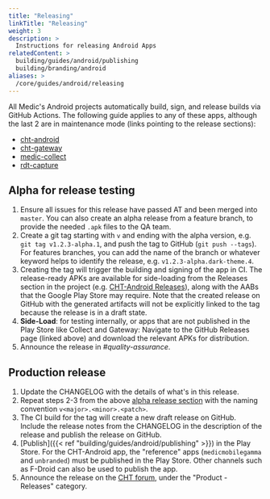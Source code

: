 ```yaml
---
title: "Releasing"
linkTitle: "Releasing"
weight: 3
description: >
  Instructions for releasing Android Apps
relatedContent: >
  building/guides/android/publishing
  building/branding/android
aliases: >
  /core/guides/android/releasing
---
```


All Medic's Android projects automatically build, sign, and release builds via GitHub Actions. The following guide applies to any of these apps, although the last 2 are in maintenance mode (links pointing to the release sections):

   * [cht-android](https://github.com/medic/cht-android/releases)
   * [cht-gateway](https://github.com/medic/cht-gateway/releases)
   * [medic-collect](https://github.com/medic/medic-collect/releases)
   * [rdt-capture](https://github.com/medic/rdt-capture/releases)


## Alpha for release testing

1. Ensure all issues for this release have passed AT and been merged into `master`. You can also create an alpha release from a feature branch, to provide the needed `.apk` files to the QA team.
2. Create a git tag starting with `v` and ending with the alpha version, e.g. `git tag v1.2.3-alpha.1`, and push the tag to GitHub (`git push --tags`). For features branches, you can add the name of the branch or whatever keyword helps to identify the release, e.g. `v1.2.3-alpha.dark-theme.4`.
3. Creating the tag will trigger the building and signing of the app in CI. The release-ready APKs are available for side-loading from the Releases section in the project (e.g. [CHT-Android Releases](https://github.com/medic/cht-android/releases)), along with the AABs that the Google Play Store may require. Note that the created release on GitHub with the generated artifacts will not be explicitly linked to the tag because the release is in a draft state.
4. **Side-Load**: for testing internally, or apps that are not published in the Play Store like Collect and Gateway: Navigate to the GitHub Releases page (linked above) and download the relevant APKs for distribution.
5. Announce the release in _#quality-assurance_.


## Production release

1. Update the CHANGELOG with the details of what's in this release.
1. Repeat steps 2-3 from the above [alpha release section](#alpha-for-release-testing) with the naming convention `v<major>.<minor>.<patch>`.
1. The CI build for the tag will create a new draft release on GitHub.  Include the release notes from the CHANGELOG in the description of the release and publish the release on GitHub.
1. [Publish]({{< ref "building/guides/android/publishing" >}}) in the Play Store. For the CHT-Android app, the "reference" apps (`medicmobilegamma` and `unbranded`) must be published in the Play Store. Other channels such as F-Droid can also be used to publish the app.
1. Announce the release on the [CHT forum](https://forum.communityhealthtoolkit.org), under the "Product - Releases" category.
